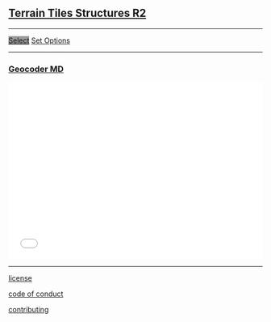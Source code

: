 ## [Terrain Tiles Structures R2]( index.html )


***

[<span class="button" style=background-color:#999; >Select</span>]( #menu.md ) [<span class="button">Set Options</span>]( #menu-geocoder.md )

***


### [Geocoder MD]( #menu-geocoder.md )

<iframe id = "ifrGeocoder" src = "geocoder.html" width = "100%" height = "350" frameBorder = "0" ></iframe>


***

[license]( #license.md )

[code of conduct]( #code-of-conduct.md )

[contributing]( #contributing.md )
